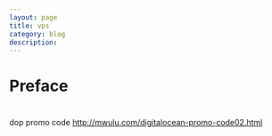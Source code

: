 ```yaml
---
layout: page
title: vps	
category: blog
description: 
---
```

# Preface

#
dop promo code
http://mwulu.com/digitalocean-promo-code02.html
